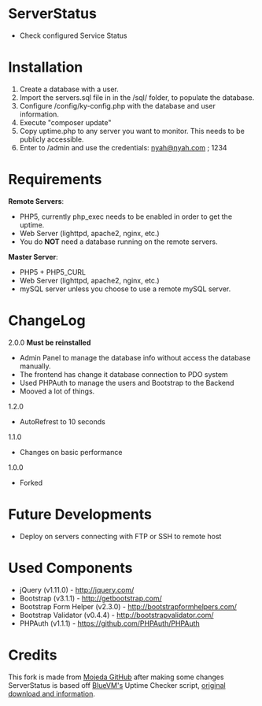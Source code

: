 
ServerStatus
============
 - Check configured Service Status

Installation
============
1. Create a database with a user.
2. Import the servers.sql file in in the /sql/ folder, to populate the database.
3. Configure /config/ky-config.php with the database and user information.
4. Execute "composer update" 
5. Copy uptime.php to any server you want to monitor. This needs to be publicly accessible.
6. Enter to /admin and use the credentials: nyah@nyah.com ; 1234

Requirements
============
**Remote Servers**:
* PHP5, currently php_exec needs to be enabled in order to get the uptime.
* Web Server (lighttpd, apache2, nginx, etc.)
* You do **NOT** need a database running on the remote servers.

**Master Server**:
* PHP5 + PHP5_CURL
* Web Server (lighttpd, apache2, nginx, etc.)
* mySQL server unless you choose to use a remote mySQL server.

ChangeLog
===========
2.0.0 **Must be reinstalled**
* Admin Panel to manage the database info without access the database manually.
* The frontend has change it database connection to PDO system
* Used PHPAuth to manage the users and Bootstrap to the Backend
* Mooved a lot of things.

1.2.0
* AutoRefrest to 10 seconds

1.1.0
* Changes on basic performance

1.0.0
* Forked

Future Developments
============
* Deploy on servers connecting with FTP or SSH to remote host

Used Components
===============
* jQuery (v1.11.0) - http://jquery.com/
* Bootstrap (v3.1.1) - http://getbootstrap.com/
* Bootstrap Form Helper (v2.3.0) - http://bootstrapformhelpers.com/
* Bootstrap Validator (v0.4.4) - http://bootstrapvalidator.com/
* PHPAuth (v1.1.1) - https://github.com/PHPAuth/PHPAuth

Credits
============
This fork is made from [Mojeda GitHub](https://github.com/mojeda/ServerStatus) after making some changes
ServerStatus is based off [BlueVM's](http://uptime.bluevm.com/) Uptime Checker script, [original download and information](http://www.lowendtalk.com/discussion/comment/169690#Comment_169690).
